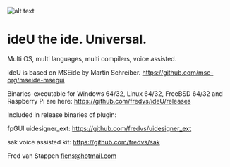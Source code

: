 ![alt text](https://user-images.githubusercontent.com/3421249/68168599-96e8d100-ff69-11e9-8a79-bc31ceb06d8a.png)

# ideU the ide. Universal.

Multi OS, multi languages, multi compilers, voice assisted.

ideU is based on MSEide by Martin Schreiber.
https://github.com/mse-org/mseide-msegui

Binaries-executable for Windows 64/32, Linux 64/32, FreeBSD 64/32 and Raspberry Pi are here:
https://github.com/fredvs/ideU/releases

Included in release binaries of plugin:

fpGUI uidesigner_ext:
https://github.com/fredvs/uidesigner_ext 

sak voice assisted kit:
https://github.com/fredvs/sak

Fred van Stappen fiens@hotmail.com